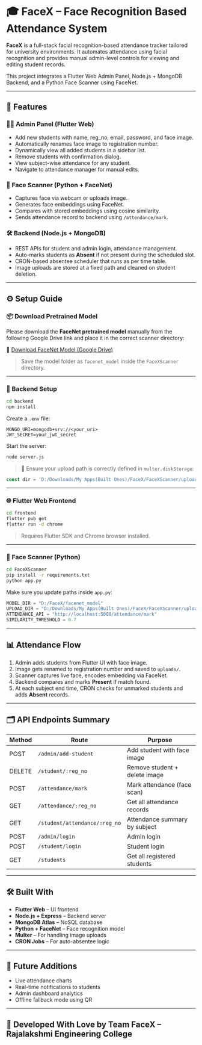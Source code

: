 # 🎓 FaceX – Face Recognition Based Attendance System

**FaceX** is a full-stack facial recognition-based attendance tracker tailored for university environments. It automates attendance using facial recognition and provides manual admin-level controls for viewing and editing student records.

This project integrates a Flutter Web Admin Panel, Node.js + MongoDB Backend, and a Python Face Scanner using FaceNet.

---

## 🚀 Features

### 👨‍💼 Admin Panel (Flutter Web)
- Add new students with name, reg_no, email, password, and face image.
- Automatically renames face image to registration number.
- Dynamically view all added students in a sidebar list.
- Remove students with confirmation dialog.
- View subject-wise attendance for any student.
- Navigate to attendance manager for manual edits.

### 🤖 Face Scanner (Python + FaceNet)
- Captures face via webcam or uploads image.
- Generates face embeddings using FaceNet.
- Compares with stored embeddings using cosine similarity.
- Sends attendance record to backend using `/attendance/mark`.

### 🛠 Backend (Node.js + MongoDB)
- REST APIs for student and admin login, attendance management.
- Auto-marks students as **Absent** if not present during the scheduled slot.
- CRON-based absentee scheduler that runs as per time table.
- Image uploads are stored at a fixed path and cleaned on student deletion.

---

## ⚙️ Setup Guide

### 📦 Download Pretrained Model
Please download the **FaceNet pretrained model** manually from the following Google Drive link and place it in the correct scanner directory:

🔗 [Download FaceNet Model (Google Drive)](https://drive.google.com/drive/folders/1Y_GFgJyuPDmquWJlmc_6I4fQORA9EZWb?usp=sharing)

> Save the model folder as `facenet_model` inside the `FaceXScanner` directory.

---

### 🔧 Backend Setup

```bash
cd backend
npm install
```

Create a `.env` file:

```
MONGO_URI=mongodb+srv://<your_uri>
JWT_SECRET=your_jwt_secret
```

Start the server:

```bash
node server.js
```

> 📌 Ensure your upload path is correctly defined in `multer.diskStorage`:
```js
const dir = 'D:/Downloads/My Apps(Built Ones)/FaceX/FaceXScanner/uploads';
```

---

### 🌐 Flutter Web Frontend

```bash
cd frontend
flutter pub get
flutter run -d chrome
```

> Requires Flutter SDK and Chrome browser installed.

---

### 🧠 Face Scanner (Python)

```bash
cd FaceXScanner
pip install -r requirements.txt
python app.py
```

Make sure you update paths inside `app.py`:
```python
MODEL_DIR = "D:/FaceX/facenet_model"
UPLOAD_DIR = "D:/Downloads/My Apps(Built Ones)/FaceX/FaceXScanner/uploads"
ATTENDANCE_API = "http://localhost:5000/attendance/mark"
SIMILARITY_THRESHOLD = 0.7
```

---

## 📊 Attendance Flow

1. Admin adds students from Flutter UI with face image.
2. Image gets renamed to registration number and saved to `uploads/`.
3. Scanner captures live face, encodes embedding via FaceNet.
4. Backend compares and marks **Present** if match found.
5. At each subject end time, CRON checks for unmarked students and adds **Absent** records.

---

## 🗂 API Endpoints Summary

| Method | Route                            | Purpose                        |
|--------|----------------------------------|--------------------------------|
| POST   | `/admin/add-student`            | Add student with face image    |
| DELETE | `/student/:reg_no`              | Remove student + delete image  |
| POST   | `/attendance/mark`              | Mark attendance (face scan)    |
| GET    | `/attendance/:reg_no`           | Get all attendance records     |
| GET    | `/student/attendance/:reg_no`   | Attendance summary by subject  |
| POST   | `/admin/login`                  | Admin login                    |
| POST   | `/student/login`                | Student login                  |
| GET    | `/students`                     | Get all registered students    |

---

## 🛠 Built With

- **Flutter Web** – UI frontend
- **Node.js + Express** – Backend server
- **MongoDB Atlas** – NoSQL database
- **Python + FaceNet** – Face recognition model
- **Multer** – For handling image uploads
- **CRON Jobs** – For auto-absentee logic

---

## 📌 Future Additions

- Live attendance charts
- Real-time notifications to students
- Admin dashboard analytics
- Offline fallback mode using QR

---

## 🙌 Developed With Love by Team FaceX – Rajalakshmi Engineering College
